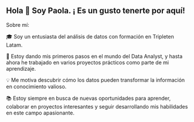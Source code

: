 ## Hola 👋 Soy Paola. ¡ Es un gusto tenerte por aquí!

Sobre mí:

🎓 Soy un entusiasta del análisis de datos con formación en Tripleten Latam. 

💪 Estoy dando mis primeros pasos en el mundo del Data Analyst, y hasta ahora he trabajado en varios proyectos prácticos como parte de mi aprendizaje. 

💡 Me motiva descubrir cómo los datos pueden transformar la información en conocimiento valioso.

📚 Estoy siempre en busca de nuevas oportunidades para aprender, colaborar en proyectos interesantes y seguir desarrollando mis habilidades en este campo apasionante.
